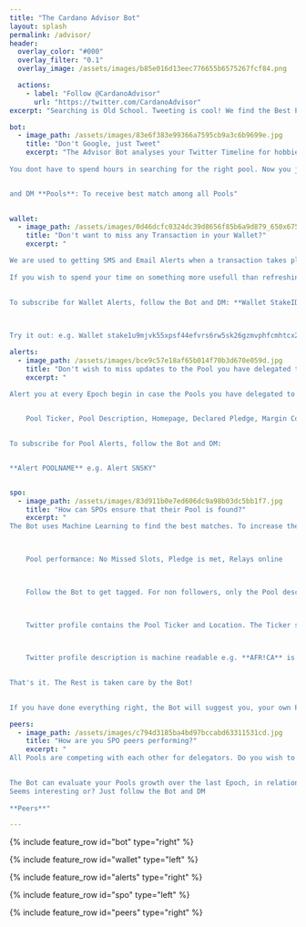 ```yaml
---
title: "The Cardano Advisor Bot"
layout: splash
permalink: /advisor/
header:
  overlay_color: "#000"
  overlay_filter: "0.1"
  overlay_image: /assets/images/b85e016d13eec776655b6575267fcf84.png

  actions:
    - label: "Follow @CardanoAdvisor"
      url: "https://twitter.com/CardanoAdvisor"
excerpt: "Searching is Old School. Tweeting is cool! We find the Best Pools that match you interests automatically"

bot:
  - image_path: /assets/images/83e6f383e99366a7595cb9a3c6b9699e.jpg
    title: "Don't Google, just Tweet"
    excerpt: "The Advisor Bot analyses your Twitter Timeline for hobbies, interests, location etc. and matches it to the Timeline of all Pools. The results are then sorted by Pool performance based on Stake size, Pledge, Margin and other KPIs to finally present you the Top 5 Pools that qualify for your further attention. 
 
You dont have to spend hours in searching for the right pool. Now you just need to follow the Bot 


and DM **Pools**: To receive best match among all Pools"

 
wallet:
  - image_path: /assets/images/0d46dcfc0324dc39d8656f85b6a9d879_650x675.png
    title: "Don't want to miss any Transaction in your Wallet?"
    excerpt: "

We are used to getting SMS and Email Alerts when a transaction takes place in our Bank Account or Credit Card. But no one Alerts us when a transaction takes place in our Wallet - like on a NFT airdrop or when you receive a expected payment.
 
If you wish to spend your time on something more usefull than refreshing your wallet balance then subscribe to @CardanoAdvisor

 
To subscribe for Wallet Alerts, follow the Bot and DM: **Wallet StakeID** . Whenever there is a transaction, the Bot will send you a DM mentioning the new Wallet Balance.

 
 
Try it out: e.g. Wallet stake1u9mjvk55xpsf44efvrs6rw5sk26gzmvphfcmhtcx2g0av7gqftnmq"

alerts:
  - image_path: /assets/images/bce9c57e18af65b014f70b3d670e059d.jpg
    title: "Don't wish to miss updates to the Pool you have delegated to e.g. increase in Margin and Costs?"
    excerpt: "

Alert you at every Epoch begin in case the Pools you have delegated to change their Data. At the moment the following Data is being monitored:

    
    Pool Ticker, Pool Description, Homepage, Declared Pledge, Margin Cost, Fixed Cost
 

To subscribe for Pool Alerts, follow the Bot and DM: 


**Alert POOLNAME** e.g. Alert SNSKY" 


spo:
  - image_path: /assets/images/83d911b0e7ed606dc9a98b03dc5bb1f7.jpg
    title: "How can SPOs ensure that their Pool is found?"
    excerpt: "
The Bot uses Machine Learning to find the best matches. To increase the chance that your Pool is found, please consider the following:

 

    Pool performance: No Missed Slots, Pledge is met, Relays online

 

    Follow the Bot to get tagged. For non followers, only the Pool description Metadata is analyzed but not the Timeline

 

    Twitter profile contains the Pool Ticker and Location. The Ticker should ideally be a separate word e.g. **SNSKY Pool** and not **SNSKYPool**

 

    Twitter profile description is machine readable e.g. **AFR!CA** is not recognised **Africa**

 
That's it. The Rest is taken care by the Bot!

 
If you have done everything right, the Bot will suggest you, your own Pool as one of the best matches. Test it out!"

peers:
  - image_path: /assets/images/c794d3185ba4bd97bccabd63311531cd.jpg
    title: "How are you SPO peers performing?"
    excerpt: "
All Pools are competing with each other for delegators. Do you wish to know, how your growth is in comparision to your immediate peer Pools?

 
The Bot can evaluate your Pools growth over the last Epoch, in relation to other Pools close to you with similar Stake.
Seems interesting or? Just follow the Bot and DM
 
**Peers**"

---
```


{% include feature_row id="bot" type="right" %}

{% include feature_row id="wallet" type="left" %}

{% include feature_row id="alerts" type="right" %}

{% include feature_row id="spo" type="left" %}

{% include feature_row id="peers" type="right" %}
